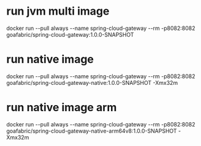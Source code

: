 # run jvm multi image
docker run --pull always --name spring-cloud-gateway --rm -p8082:8082 goafabric/spring-cloud-gateway:1.0.0-SNAPSHOT

# run native image
docker run --pull always --name spring-cloud-gateway --rm -p8082:8082 goafabric/spring-cloud-gateway-native:1.0.0-SNAPSHOT -Xmx32m

# run native image arm
docker run --pull always --name spring-cloud-gateway --rm -p8082:8082 goafabric/spring-cloud-gateway-native-arm64v8:1.0.0-SNAPSHOT -Xmx32m

